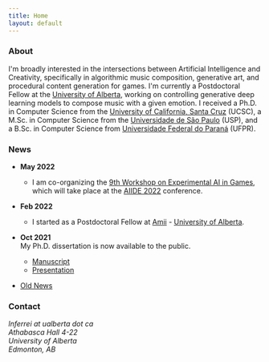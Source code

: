 ```yaml
---
title: Home
layout: default
---
```


### About
I'm broadly interested in the intersections between Artificial Intelligence and Creativity, specifically in
algorithmic music composition, generative art, and procedural content generation for games. I'm currently a Postdoctoral Fellow at the [University of Alberta](https://www.ualberta.ca/index.html), working on controlling generative deep learning models to compose music with a given emotion. I received a Ph.D. in Computer Science from the [University of California, Santa Cruz](http://www.ucsc.edu) (UCSC), a M.Sc. in Computer Science from the [Universidade de São Paulo](https://www.usp.br) (USP), and a B.Sc. in Computer Science from [Universidade Federal do Paraná](https://www.ufpr.br) (UFPR).

### News
- **May 2022**
    - I am co-organizing the [9th Workshop on Experimental AI in Games](http://www.exag.org/), which will take place at the [AIIDE 2022](https://sites.google.com/view/aiide-2022/) conference.
- **Feb 2022**
    - I started as a Postdoctoral Fellow at [Amii](https://www.amii.ca/) - [University of Alberta](https://www.ualberta.ca/index.html).
- **Oct 2021**  
My Ph.D. dissertation is now available to the public.  
    - [Manuscript](https://escholarship.org/uc/item/437430f4)
    - [Presentation](https://www.youtube.com/watch?v=tlAizfule5I&feature=youtu.be)

- [Old News](news.html)

### Contact
*lnferrei at ualberta dot ca*  
*Athabasca Hall 4-22*  
*University of Alberta*  
*Edmonton, AB*
